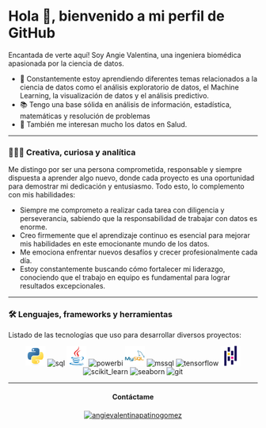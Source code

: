 # Hola 👋, bienvenido a mi perfil de GitHub #

Encantada de verte aquí! Soy Angie Valentina, una ingeniera biomédica apasionada por la ciencia de datos.

- 🌱 Constantemente estoy aprendiendo diferentes temas relacionados a la ciencia de datos como el análisis exploratorio de datos, el Machine Learning, la visualización de datos y el análisis predictivo. 
- 📚 Tengo una base sólida en análisis de información, estadística, matemáticas y resolución de problemas
- 🌟 También me interesan mucho los datos en Salud.

------

### 👩🏻‍🔬 Creativa, curiosa y analítica ###
Me distingo por ser una persona comprometida, responsable y siempre dispuesta a aprender algo nuevo, donde cada proyecto es una oportunidad para demostrar mi dedicación y entusiasmo. Todo esto, lo complemento con mis habilidades:

- Siempre me comprometo a realizar cada tarea con diligencia y perseverancia, sabiendo que la responsabilidad de trabajar con datos es enorme. 
- Creo firmemente que el aprendizaje continuo es esencial para mejorar mis habilidades en este emocionante mundo de los datos.
- Me emociona enfrentar nuevos desafíos y crecer profesionalmente cada día.
- Estoy constantemente buscando cómo fortalecer mi liderazgo, conociendo que el trabajo en equipo es fundamental para lograr resultados excepcionales.

----

### 🛠️ Lenguajes, frameworks y herramientas ###
Listado de las tecnologías que uso para desarrollar diversos proyectos:

<p align="center"> 
    <img src="https://raw.githubusercontent.com/devicons/devicon/master/icons/python/python-original.svg" alt="python" width="40" height="40"/>
    <img src="https://upload.wikimedia.org/wikipedia/commons/8/87/Sql_data_base_with_logo.png" alt="sql" width="70" height="35"/>
    <img src="https://raw.githubusercontent.com/devicons/devicon/master/icons/java/java-original.svg" alt="java" width="40" height="40"/>
    <img src="https://upload.wikimedia.org/wikipedia/commons/c/cf/New_Power_BI_Logo.svg" alt="powerbi" width="40" height="35"/>
    <img src="https://raw.githubusercontent.com/devicons/devicon/master/icons/mysql/mysql-original-wordmark.svg" alt="mysql" width="40" height="40"/>
    <img src="https://www.svgrepo.com/show/303229/microsoft-sql-server-logo.svg" alt="mssql" width="40" height="40"/>
    <img src="https://www.vectorlogo.zone/logos/tensorflow/tensorflow-icon.svg" alt="tensorflow" width="40" height="40"/>
    <img src="https://raw.githubusercontent.com/devicons/devicon/2ae2a900d2f041da66e950e4d48052658d850630/icons/pandas/pandas-original.svg" alt="pandas" width="40" height="40"/>
    <img src="https://upload.wikimedia.org/wikipedia/commons/0/05/Scikit_learn_logo_small.svg" alt="scikit_learn" width="40" height="40"/>
    <img src="https://seaborn.pydata.org/_images/logo-mark-lightbg.svg" alt="seaborn" width="40" height="40"/>
    <img src="https://www.vectorlogo.zone/logos/git-scm/git-scm-icon.svg" alt="git" width="40" height="40"/>     
</p>

------

<h4 align="center">Contáctame</h4>
<p align="center">
<a href="https://linkedin.com/in/angievalentinapatinogomez" target="blank"><img align="center" src="https://raw.githubusercontent.com/rahuldkjain/github-profile-readme-generator/master/src/images/icons/Social/linked-in-alt.svg" alt="angievalentinapatinogomez" height="30" width="40" /></a>
</p>
